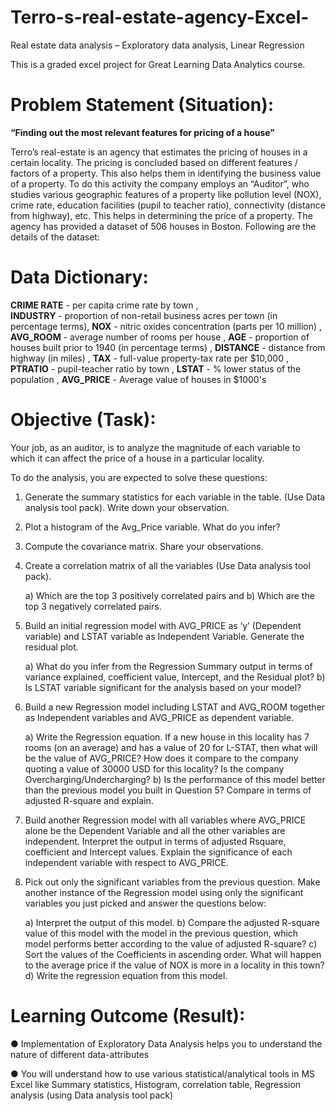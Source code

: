 # Terro-s-real-estate-agency-Excel-
Real estate data analysis – Exploratory data analysis, Linear Regression

This is a graded excel project for Great Learning Data Analytics course.
# Problem Statement (Situation):
**“Finding out the most relevant features for pricing of a house”**

Terro’s real-estate is an agency that estimates the pricing of houses in a certain locality. The pricing is concluded based on different features / factors of a property. This also helps them in identifying the business value of a property. To do this activity the company employs an “Auditor”, who studies various geographic features of a property like pollution level (NOX), crime rate, education facilities (pupil to teacher ratio), connectivity (distance from highway), etc. This helps in determining the price of a property. The agency has provided a dataset of 506 houses in Boston. Following are the details of the dataset:

# Data Dictionary:
 **CRIME RATE** -  per capita crime rate by town ,		
 **INDUSTRY**   -  proportion of non-retail business acres per town (in percentage terms), 
 **NOX** -  nitric oxides concentration (parts per 10 million) ,
 **AVG_ROOM** - average number of rooms per house ,
 **AGE** - proportion of houses built prior to 1940 (in percentage terms) ,
 **DISTANCE** - distance from highway (in miles) ,
 **TAX** - full-value property-tax rate per $10,000 ,
 **PTRATIO** - pupil-teacher ratio by town ,
 **LSTAT** - % lower status of the population ,
 **AVG_PRICE** - Average value of houses in $1000's

# Objective (Task):

Your job, as an auditor, is to analyze the magnitude of each variable to which it can affect the price of
a house in a particular locality.

To do the analysis, you are expected to solve these questions:

1) Generate the summary statistics for each variable in the table. (Use Data analysis tool pack). Write
down your observation. 
2) Plot a histogram of the Avg_Price variable. What do you infer? 
3) Compute the covariance matrix. Share your observations. 
4) Create a correlation matrix of all the variables (Use Data analysis tool pack). 

   a) Which are the top 3 positively correlated pairs and
   b) Which are the top 3 negatively correlated pairs.
   
6) Build an initial regression model with AVG_PRICE as ‘y’ (Dependent variable) and LSTAT variable as
Independent Variable. Generate the residual plot.

   a) What do you infer from the Regression Summary output in terms of variance explained, coefficient value, Intercept, and the Residual plot?
   b) Is LSTAT variable significant for the analysis based on your model?

7) Build a new Regression model including LSTAT and AVG_ROOM together as Independent variables
and AVG_PRICE as dependent variable.

   a) Write the Regression equation. If a new house in this locality has 7 rooms (on an average) and has a value of 20 for L-STAT, then what will be the value of AVG_PRICE? How does it compare
      to the company quoting a value of 30000 USD for this locality? Is the company Overcharging/Undercharging?
   b) Is the performance of this model better than the previous model you built in Question 5? Compare in terms of adjusted R-square and explain.
   
9) Build another Regression model with all variables where AVG_PRICE alone be the Dependent
Variable and all the other variables are independent. Interpret the output in terms of adjusted Rsquare, coefficient and Intercept values. Explain the significance of each independent variable with
respect to AVG_PRICE. 
10) Pick out only the significant variables from the previous question. Make another instance of the
Regression model using only the significant variables you just picked and answer the questions
below: 

    a) Interpret the output of this model.
    b) Compare the adjusted R-square value of this model with the model in the previous question, which model performs better according to the value of adjusted R-square?
    c) Sort the values of the Coefficients in ascending order. What will happen to the average price if the value of NOX is more in a locality in this town?
    d) Write the regression equation from this model.

# Learning Outcome (Result):

● Implementation of Exploratory Data Analysis helps you to understand the nature of different
data-attributes

● You will understand how to use various statistical/analytical tools in MS Excel like Summary
statistics, Histogram, correlation table, Regression analysis (using Data analysis tool pack)

